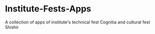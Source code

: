 # Institute-Fests-Apps
A collection of apps of institute's technical fest Cognitia and cultural fest Shishir
